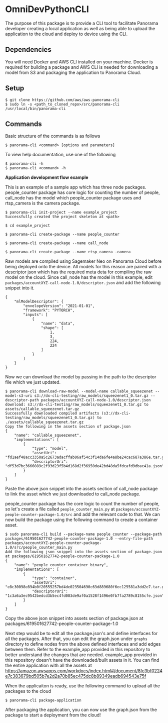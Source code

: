 # OmniDevPythonCLI

The purpose of this package is to provide a CLI tool to facilitate Panorama developer creating a local application as well as being able to upload the application to the cloud and deploy to device using the CLI.

## Dependencies

You will need Docker and AWS CLI installed on your machine.
Docker is required for building a package and AWS CLI is needed for downloading a model from S3 and packaging the application to Panorama Cloud.

## Setup

```
$ git clone https://github.com/aws/aws-panorama-cli
$ sudo ln -s <path_to_cloned_repo>/src/panorama-cli /usr/local/bin/panorama-cli
```

## Commands

Basic structure of the commands is as follows

```
$ panorama-cli <command> [options and parameters]
```

To view help documentation, use one of the following

```
$ panorama-cli -h
$ panorama-cli <command> -h
```

**Application development flow example**

This is an example of a sample app which has three node packages. people_counter package has core logic for counting the number of people, call_node has the model which people_counter package uses and rtsp_camera is the camera package.

```
$ panorama-cli init-project --name example_project
Successfully created the project skeleton at <path>

$ cd example_project

$ panorama-cli create-package --name people_counter

$ panorama-cli create-package --name call_node

$ panorama-cli create-package --name rtsp_camera -camera
```

Raw models are compiled using Sagemaker Neo on Panorama Cloud before being deployed onto the device. All models for this reason are paired with a descriptor json which has the required meta deta for compiling the raw model on the cloud.
Since call_node has the model in this example, edit `packages/accountXYZ-call-node-1.0/descriptor.json` and add the following snippet into it.
```
{
    "mlModelDescriptor": {
        "envelopeVersion": "2021-01-01",
        "framework": "PYTORCH",
        "inputs": [
            {
                "name": "data",
                "shape": [
                    1,
                    3,
                    224,
                    224
                ]
            }
        ]
    }
}
```

Now we can download the model by passing in the path to the descriptor file which we just updated.
```
$ panorama-cli download-raw-model --model-name callable_squeezenet --model-s3-uri s3://dx-cli-testing/raw_models/squeezenet1_0.tar.gz --descriptor-path packages/accountXYZ-call-node-1.0/descriptor.json
download: s3://dx-cli-testing/raw_models/squeezenet1_0.tar.gz to assets/callable_squeezenet.tar.gz
Successfully downloaded compiled artifacts (s3://dx-cli-testing/raw_models/squeezenet1_0.tar.gz) to ./assets/callable_squeezenet.tar.gz
Copy the following in the assets section of package.json
{
    "name": "callable_squeezenet",
    "implementations": [
        {
            "type": "model",
            "assetUri": "fd1aef48acc3350a5c2673adacffab06af54c3f14da6fe4a8be24cac687a386e.tar.gz",
            "descriptorUri": "df53d7bc3666089c2f93d23f5b4d168d2f36950de42bd48da5fdcafd9dbac41a.json"
        }
    ]
}
```
Paste the above json snippet into the assets section of call_node package to link the asset which we just downloaded to call_node package.

people_counter package has the core logic to count the number of people, so let's create a file called `people_counter_main.py` at `packages/accountXYZ-people-counter-package-1.0/src` and add the relevant code to that.
We can now build the package using the following command to create a container asset.
```
$ sudo panorama-cli build --package-name people_counter --package-path packages/619501627742-people-counter-package-1.0 --entry-file-path packages/accountXYZ-people-counter-package-1.0/src/people_counter_main.py
Add the following json snippet into the assets section of package.json at packages/619501627742-people-counter-package-1.0
{
    "name": "people_counter_container_binary",
    "implementations": [
        {
            "type": "container",
            "assetUri": "e8c30098e894b0f20555257bd4de023504690c63d889680f6ec125581a3dd2e7.tar.gz",
            "descriptorUri": "1c3a6a3ec9542bedcd3b5ec4fd083de9af0a1528f1496e0fb7fa2789c8155cfe.json"
        }
    ]
}
```
Copy the above json snippet into assets section of package.json at packages/619501627742-people-counter-package-1.0

Next step would be to edit all the package.json's and define interfaces for all the packages.
After that, you can edit the graph.json under `graphs` directory to define nodes from the above defined interfaces and add edges between them.
Refer to the example_app provided in this repository to better understand the changes that are needed.
example_app provided in this repository doesn't have the downloaded/built assets in it. You can find the entire application with all the assets at https://amazon.awsapps.com/workdocs/index.html#/document/8fc3bf0224e7c383679bd505b7e2d2a70b85ec475dc8b89349eadb694543e75f

When the applicaiton is ready, use the following command to upload all the packages to the cloud
```
$ panorama-cli package-application
```

After packaging the application, you can now use the graph.json from the package to start a deployment from the cloud!
